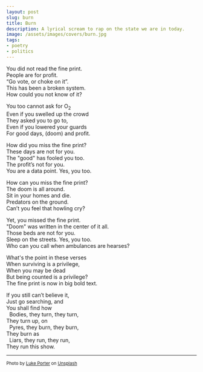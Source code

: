 ```yaml
---
layout: post
slug: burn
title: Burn
description: A lyrical scream to rap on the state we are in today.
image: /assets/images/covers/burn.jpg
tags:
- poetry
- politics
---
```


<p>
You did not read the fine print.<br />  
People are for profit.<br />
“Go vote, or choke on it”.<br />
This has been a broken system.<br />
How could you not know of it?
</p>

<p>
You too cannot ask for O<sub>2</sub><br />
Even if you swelled up the crowd<br />
They asked you to go to,<br />
Even if you lowered your guards<br />
For good days, (doom) and profit.
</p>

<p>
How did you miss the fine print?<br />
These days are not for you.<br />
The "good" has fooled you too.<br />
The profit’s not for you.<br />
You are a data point. Yes, you too.
</p>

<p>
How can you miss the fine print?<br />
The doom is all around.<br />
Sit in your homes and die.<br />
Predators on the ground.<br />
Can’t you feel that howling cry?
</p>

<p>
Yet, you missed the fine print.<br />
"Doom" was written in the center of it all.<br />
Those beds are not for you.<br />
Sleep on the streets. Yes, you too.<br />
Who can you call when ambulances are hearses?<br />
</p>

<p>
What's the point in these verses<br />
When surviving is a privilege,<br />
When you may be dead<br />
But being counted is a privilege?<br />
The fine print is now in big bold text.
</p>

<p>
If you still can’t believe it,<br />
Just go searching, and<br />
You shall find how<br />
&nbsp;&nbsp;Bodies, they turn, they turn,<br />
They turn up, on<br />
&nbsp;&nbsp;Pyres, they burn, they burn,<br />
They burn as<br />
&nbsp;&nbsp;Liars, they run, they run,<br />
They run this show.
</p>

---

<p><small>
Photo by <a href="https://unsplash.com/@lukeporter?utm_source=unsplash&utm_medium=referral&utm_content=creditCopyText">Luke Porter</a> on <a href="https://unsplash.com/s/photos/burn?utm_source=unsplash&utm_medium=referral&utm_content=creditCopyText">Unsplash</a>
</small></p>